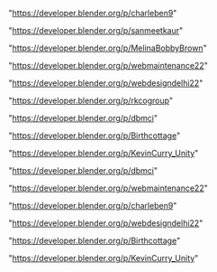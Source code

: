 "https://developer.blender.org/p/charleben9"

"https://developer.blender.org/p/sanmeetkaur"

"https://developer.blender.org/p/MelinaBobbyBrown"

"https://developer.blender.org/p/webmaintenance22"

"https://developer.blender.org/p/webdesigndelhi22"

"https://developer.blender.org/p/rkcogroup"

"https://developer.blender.org/p/dbmci"

"https://developer.blender.org/p/Birthcottage"

"https://developer.blender.org/p/KevinCurry_Unity"

 
"https://developer.blender.org/p/dbmci"


"https://developer.blender.org/p/webmaintenance22"


"https://developer.blender.org/p/charleben9"


"https://developer.blender.org/p/webdesigndelhi22"


"https://developer.blender.org/p/Birthcottage"


"https://developer.blender.org/p/KevinCurry_Unity"


 
